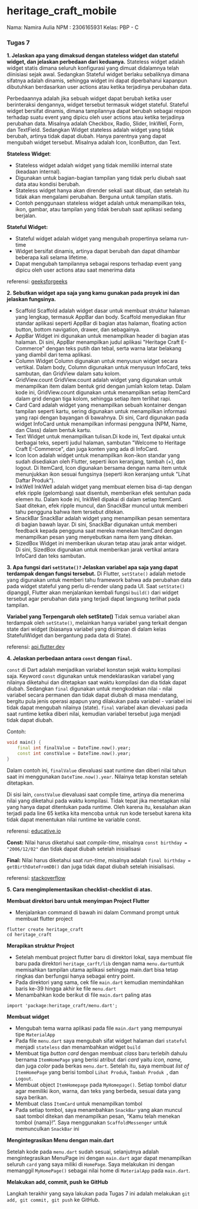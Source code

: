 # heritage_craft_mobile
Nama: Namira Aulia
NPM : 2306165931
Kelas: PBP - C

### Tugas 7
**1.  Jelaskan apa yang dimaksud dengan stateless widget dan stateful widget, dan jelaskan perbedaan dari keduanya.**
Stateless widget adalah widget statis dimana seluruh konfigurasi yang dimuat didalamnya telah diinisiasi sejak awal. 
Sedangkan Stateful widget berlaku sebaliknya dimana sifatnya adalah dinamis, sehingga widget ini dapat diperbaharui kapanpun dibutuhkan berdasarkan user actions atau ketika terjadinya perubahan data. 

Perbedaannya adalah jika sebuah widget dapat berubah ketika user berinteraksi dengannya, widget tersebut termasuk widget stateful. Stateful widget bersifat dinamis, dimana tampilannya dapat berubah sebagai respon terhadap suatu event yang dipicu oleh user actions atau ketika terjadinya perubahan data. Misalnya adalah Checkbox, Radio, Slider, InkWell, Form, dan TextField. Sedangkan Widget stateless adalah widget yang tidak berubah, artinya tidak dapat diubah. Hanya parentnya yang dapat mengubah widget tersebut. Misalnya adalah Icon, IconButton, dan Text. 

**Stateless Widget**:
- Stateless widget adalah widget yang tidak memiliki internal state (keadaan internal).
- Digunakan untuk bagian-bagian tampilan yang tidak perlu diubah saat data atau kondisi berubah.
- Stateless widget hanya akan dirender sekali saat dibuat, dan setelah itu tidak akan mengalami perubahan. Berguna untuk tampilan statis.
- Contoh penggunaan stateless widget adalah untuk menampilkan teks, ikon, gambar, atau tampilan yang tidak berubah saat aplikasi sedang berjalan.

**Stateful Widget:**
- Stateful widget adalah widget yang mengubah propertinya selama run-time
- Widget bersifat dinamis, artinya dapat berubah dan dapat dihambar beberapa kali selama lifetime.
- Dapat mengubah tampilannya sebagai respons terhadap event yang dipicu oleh user actions atau saat menerima data

referensi: [geeksforgeeks](https://www.geeksforgeeks.org/difference-between-stateless-and-stateful-widget-in-flutter/)

**2.  Sebutkan widget apa saja yang kamu gunakan pada proyek ini dan jelaskan fungsinya.**
- Scaffold
Scaffold adalah widget dasar untuk membuat struktur halaman yang lengkap, termasuk AppBar dan body. Scaffold menyediakan fitur standar aplikasi seperti AppBar di bagian atas halaman, floating action button, bottom navigation, drawer, dan sebagainya.
- AppBar
Widget ini digunakan untuk menampilkan header di bagian atas halaman. Di sini, AppBar menampilkan judul aplikasi "Heritage Craft E-Commerce" dengan teks putih dan tebal, serta warna latar belakang yang diambil dari tema aplikasi.
- Column 
Widget Column digunakan untuk menyusun widget secara vertikal. Dalam body, Column digunakan untuk menyusun InfoCard, teks sambutan, dan GridView dalam satu kolom.
- GridView.count 
GridView.count adalah widget yang digunakan untuk menampilkan item dalam bentuk grid dengan jumlah kolom tetap. Dalam kode ini, GridView.count digunakan untuk menampilkan setiap ItemCard dalam grid dengan tiga kolom, sehingga setiap item terlihat rapi.
- Card 
Card adalah widget yang menampilkan sebuah kontainer dengan tampilan seperti kartu, sering digunakan untuk menampilkan informasi yang rapi dengan bayangan di bawahnya. Di sini, Card digunakan pada widget InfoCard untuk menampilkan informasi pengguna (NPM, Name, dan Class) dalam bentuk kartu.
- Text 
Widget untuk menampilkan tulisan.Di kode ini, Text dipakai untuk berbagai teks, seperti judul halaman, sambutan "Welcome to Heritage Craft E-Commerce", dan juga konten yang ada di InfoCard.
- Icon 
Icon adalah widget untuk menampilkan ikon-ikon standar yang sudah disediakan oleh Flutter, seperti ikon keranjang, tambah (+), dan logout. Di ItemCard, Icon digunakan bersama dengan nama item untuk menunjukkan ikon sesuai fungsinya (seperti ikon keranjang untuk "Lihat Daftar Produk").
- InkWell 
InkWell adalah widget yang membuat elemen bisa di-tap dengan efek ripple (gelombang) saat disentuh, memberikan efek sentuhan pada elemen itu. Dalam kode ini, InkWell dipakai di dalam setiap ItemCard. Saat ditekan, efek ripple muncul, dan SnackBar muncul untuk memberi tahu pengguna bahwa item tersebut ditekan.
- SnackBar 
SnackBar adalah widget yang menampilkan pesan sementara di bagian bawah layar. Di sini, SnackBar digunakan untuk memberi feedback kepada pengguna saat mereka menekan ItemCard dengan menampilkan pesan yang menyebutkan nama item yang ditekan.
- SizedBox 
Widget ini memberikan ukuran tetap atau jarak antar widget. Di sini, SizedBox digunakan untuk memberikan jarak vertikal antara InfoCard dan teks sambutan.

**3. Apa fungsi dari `setState()?` Jelaskan variabel apa saja yang dapat terdampak dengan fungsi tersebut.**
Di Flutter, `setState()` adalah metode yang digunakan untuk memberi tahu framework bahwa ada perubahan data pada widget stateful yang perlu di-render ulang pada UI. Saat `setState()` dipanggil, Flutter akan menjalankan kembali fungsi `build()` dari widget tersebut agar perubahan data yang terjadi dapat langsung terlihat pada tampilan.

**Variabel yang Terpengaruh oleh setState()**
Tidak semua variabel akan terdampak oleh `setState()`, melainkan hanya variabel yang terkait dengan state dari widget (biasanya variabel yang disimpan di dalam kelas StatefulWidget dan bergantung pada data di State).

referensi: [api.flutter.dev](https://api.flutter.dev/flutter/widgets/State/setState.html)


**4. Jelaskan perbedaan antara `const` dengan `final`.**

`const` di Dart adalah menjadikan variabel konstan sejak waktu kompilasi saja. Keyword `const` digunakan untuk mendeklarasikan variabel yang nilainya diketahui dan ditetapkan saat waktu kompilasi dan dia tidak dapat diubah. Sedangkan `final` digunakan untuk mengkodekan nilai - nilai variabel secara permanen dan tidak dapat diubah di masa mendatang, bergitu pula jenis operasi apapun yang dilakukan pada variabel - variabel ini tidak dapat mengubah nilainya (state). `final` variabel akan dievaluasi pada saat runtime ketika diberi nilai, kemudian variabel tersebut juga menjadi tidak dapat diubah.

Contoh:

````dart
void main() {
    final int finalValue = DateTime.now().year;
    const int constValue = DateTime.now().year;
}
````
Dalam contoh ini, `finalValue` dievaluasi saat runtime dan diberi nilai tahun saat ini menggunakan `DateTime.now().year`. Nilainya tetap konstan setelah ditetapkan.

Di sisi lain, `constValue` dievaluasi saat compile time, artinya dia menerima nilai yang diketahui pada waktu kompilasi. Tidak tepat jika menetapkan nilai yang hanya dapat ditentukan pada runtime. Oleh karena itu, kesalahan akan terjadi pada line 65 ketika kita mencoba untuk run kode tersebut karena kita tidak dapat menentukan nilai runtime ke variable const. 

referensi: [educative.io](https://www.educative.io/answers/what-is-the-difference-between-const-and-final-keyword-in-dart)

**Const:** Nilai harus diketahui saat *compile-time*, misalnya `const birthday = "2006/12/02"` dan tidak dapat diubah setelah inisialisasi

**Final:** Nilai harus diketahui saat *run-time*, misalnya adalah `final birthday = getBirthDateFromDB()` dan juga tidak dapat diubah setelah inisialisasi.

referensi: [stackoverflow](https://stackoverflow.com/questions/50431055/what-is-the-difference-between-the-const-and-final-keywords-in-dart)


**5. Cara mengimplementasikan checklist-checklist di atas.**

__Membuat direktori baru untuk menyimpan Project Flutter__
- Menjalankan command di bawah ini dalam Command prompt untuk membuat flutter project
```
flutter create heritage_craft
cd heritage_craft
```
__Merapikan struktur Project__
- Setelah membuat project flutter baru di direktori lokal, saya membuat file baru pada direktori `heritage_carft/lib` dengan nama `menu.dart`untuk memisahkan tampilan utama aplikasi sehingga main.dart bisa tetap ringkas dan berfungsi hanya sebagai entry point. 
- Pada direktori yang sama, cek file `main.dart` kemudian memindahkan baris ke-39 hingga akhir ke file `menu.dart`
- Menambahkan kode berikut di file `main.dart` paling atas
```
import 'package:heritage_craft/menu.dart';
```
__Membuat widget__
- Mengubah tema warna aplikasi pada file `main.dart` yang mempunyai tipe `MaterialApp`
- Pada file `menu.dart` saya mengubah sifat widget halaman dari `stateful` menjadi `stateless` dan menambahkan widget `build`
- Membuat tiga *button card* dengan membuat *class* baru terlebih dahulu bernama `ItemHomePage` yang berisi atribut dari *card* yaitu *icon,* *name,* dan juga *color* pada berkas `menu.dart`. Setelah itu, saya membuat *list of* `ItemHomePage` yang berisi tombol `Lihat Produk`, `Tambah Produk `, dan `Logout`.
- Membuat object `ItemHomepage` pada `MyHomepage()`. Setiap tombol diatur agar memiliki ikon, warna, dan teks yang berbeda, sesuai data yang saya berikan.
- Membuat class `ItemCard` untuk menampilkan tombol
- Pada setiap tombol, saya menambahkan `SnackBar` yang akan muncul saat tombol ditekan dan menampilkan pesan, “Kamu telah menekan tombol {nama}!”. Saya menggunakan `ScaffoldMessenger` untuk memunculkan `SnackBar` ini

__Mengintegrasikan Menu dengan main.dart__

Setelah kode pada  `menu.dart` sudah sesuai, selanjutnya adalah mengintegrasikan MenuPage ini dengan `main.dart` agar dapat menampilkan seluruh `card` yang saya miliki di `HomePage`. Saya melakukan ini dengan memanggil `MyHomePage()` sebagai nilai home di `MaterialApp` pada `main.dart`.

__Melakukan add, commit, push ke GitHub__

Langkah terakhir yang saya lakukan pada Tugas 7 ini adalah melakukan `git add, git commit, git push` ke GitHub.

